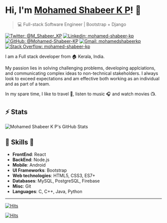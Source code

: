 # Hi, I'm [Mohamed Shabeer K P](https://mohamedshabeerkp.netlify.app)! 👋

>  💻 Full-stack Software Engineer | Bootstrap + Django

[![Twitter: @M_Shabeer_KP](https://img.shields.io/twitter/follow/M_Shabeer_KP?style=social)](https://twitter.com/M_Shabeer_KP)
[![Linkedin: mohamed-shabeer-kp](https://img.shields.io/badge/-mohamed%20shabeer%20kp-blue?style=flat-square&logo=Linkedin&logoColor=white&link=https://www.linkedin.com/in/mohamed-shabeer-kp/)](https://www.linkedin.com/in/mohamed-shabeer-kp/)
[![GitHub: @Mohamed-Shabeer-KP](https://img.shields.io/github/followers/mohamed-shabeer-kp?label=follow&style=social)](https://github.com/Mohamed-Shabeer-KP)
[![Gmail: mohamedshabeerkp](https://img.shields.io/badge/Gmail-mohamedshabeerkp-red)](mailto:mohammedshabeerkp@gmail.com)
[![Stack Overflow: mohamed-shabeer-kp](https://img.shields.io/badge/-Stack%20Overflow-222222?logo=stack-overflow&link=https://stackoverflow.com/users/story/9985283)](https://stackoverflow.com/users/story/9985283)

I am a Full stack developer from :house: Kerala, India.

My passion lies in solving challenging problems, developing applciations, and communicating complex ideas to non-technical stakeholders.
I always look to exceed expectations and am effective both working as an individual and as part of a team.

In my spare time, I like to travel :walking:, listen to music :headphones: and watch movies :tv:.

## ⚡ Stats
![Mohamed Shabeer K P's GitHub Stats](https://github-readme-stats.vercel.app/api?username=mohamed-shabeer-kp&hide=["issues"]&show_icons=true&theme=dark)


##  🎉 Skills  🎉
- **FrontEnd**: React
- **BackEnd**: Node.js
- **Mobile**: Android
- **UI Frameworks**: Bootstrap
- **Web technologies**: HTML5, CSS3, ES7+
- **Databases**: MySQL, PostgreSQL, Firebase
- **Misc**: Git
- **Languages**: C, C++, Java, Python

---

[![Hits](https://hits.seeyoufarm.com/api/count/incr/badge.svg?url=https%3A%2F%2Fmohamedshabeerkp.netlify.app&count_bg=%2325E6E3&title_bg=%23555555&icon=netlify.svg&icon_color=%23E7E7E7&title=Github&edge_flat=false)](https://hits.seeyoufarm.com)

[![Hits](https://hits.seeyoufarm.com/api/count/incr/badge.svg?url=https%3A%2F%2Fgithub.com%2FMohamed-Shabeer-KP&count_bg=%2379C83D&title_bg=%23555555&icon=github.svg&icon_color=%23E7E7E7&title=Github&edge_flat=false)](https://hits.seeyoufarm.com)
